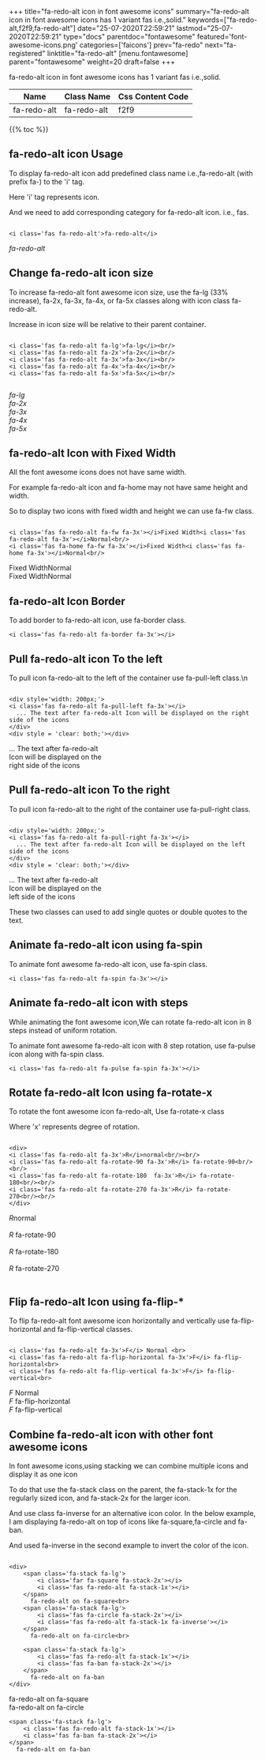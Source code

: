 +++
title="fa-redo-alt icon in font awesome icons"
summary="fa-redo-alt icon in font awesome icons has 1 variant fas i.e.,solid."
keywords=["fa-redo-alt,f2f9,fa-redo-alt"]
date="25-07-2020T22:59:21"
lastmod="25-07-2020T22:59:21"
type="docs"
parentdoc="fontawesome"
featured='font-awesome-icons.png'
categories=['faicons']
prev="fa-redo"
next="fa-registered"
linktitle="fa-redo-alt"
[menu.fontawesome]
parent="fontawesome"
weight=20
draft=false
+++


fa-redo-alt icon in font awesome icons has 1 variant fas i.e.,solid.

<div class='table-responsive'><table class='table'><thead><tr><th>Name</th><th>Class Name</th><th>Css Content Code</th></tr></thead><tbody><tr><td>fa-redo-alt</td><td>fa-redo-alt</td><td>f2f9</td></tr></tbody></table></div>


{{% toc %}}


## fa-redo-alt icon Usage

To display fa-redo-alt icon add predefined class name i.e.,fa-redo-alt (with prefix fa-) to the 'i' tag.

Here 'i' tag represents icon.

And we need to add corresponding category for fa-redo-alt icon. i.e., fas.


```

<i class='fas fa-redo-alt'>fa-redo-alt</i>
```

<i class='fas fa-redo-alt'>fa-redo-alt</i>




## Change fa-redo-alt icon size
To increase fa-redo-alt font awesome icon size, use the fa-lg (33% increase), fa-2x, fa-3x, fa-4x, or fa-5x classes along with icon class fa-redo-alt.

Increase in icon size will be relative to their parent container. 

```

<i class='fas fa-redo-alt fa-lg'>fa-lg</i><br/>
<i class='fas fa-redo-alt fa-2x'>fa-2x</i><br/>
<i class='fas fa-redo-alt fa-3x'>fa-3x</i><br/>
<i class='fas fa-redo-alt fa-4x'>fa-4x</i><br/>
<i class='fas fa-redo-alt fa-5x'>fa-5x</i><br/>
            
```

<i class='fas fa-redo-alt fa-lg'>fa-lg</i><br/>
<i class='fas fa-redo-alt fa-2x'>fa-2x</i><br/>
<i class='fas fa-redo-alt fa-3x'>fa-3x</i><br/>
<i class='fas fa-redo-alt fa-4x'>fa-4x</i><br/>
<i class='fas fa-redo-alt fa-5x'>fa-5x</i><br/>
            



## fa-redo-alt Icon with Fixed Width 

All the font awesome icons does not have same width.

For example fa-redo-alt icon and fa-home may not have same height and width.

So to display two icons with fixed width and height we can use fa-fw class.


```

<i class='fas fa-redo-alt fa-fw fa-3x'></i>Fixed Width<i class='fas fa-redo-alt fa-3x'></i>Normal<br/>
<i class='fas fa-home fa-fw fa-3x'></i>Fixed Width<i class='fas fa-home fa-3x'></i>Normal<br/>
```

<i class='fas fa-redo-alt fa-fw fa-3x'></i>Fixed Width<i class='fas fa-redo-alt fa-3x'></i>Normal<br/>
<i class='fas fa-home fa-fw fa-3x'></i>Fixed Width<i class='fas fa-home fa-3x'></i>Normal<br/>



## fa-redo-alt Icon Border 

To add border to fa-redo-alt icon, use fa-border class.


```
<i class='fas fa-redo-alt fa-border fa-3x'></i>

```
<i class='fas fa-redo-alt fa-border fa-3x'></i>





## Pull fa-redo-alt icon To the left

To pull icon fa-redo-alt to the left of the container use fa-pull-left class.\n

```

<div style='width: 200px;'>
<i class='fas fa-redo-alt fa-pull-left fa-3x'></i>
  ... The text after fa-redo-alt Icon will be displayed on the right side of the icons
</div>
<div style = 'clear: both;'></div>
```

<div style='width: 200px;'>
<i class='fas fa-redo-alt fa-pull-left fa-3x'></i>
  ... The text after fa-redo-alt Icon will be displayed on the right side of the icons
</div>
<div style = 'clear: both;'></div>




## Pull fa-redo-alt icon To the right
To pull icon fa-redo-alt to the right of the container use fa-pull-right class.

```

<div style='width: 200px;'>
<i class='fas fa-redo-alt fa-pull-right fa-3x'></i>
  ... The text after fa-redo-alt Icon will be displayed on the left side of the icons
</div>
<div style = 'clear: both;'></div>
```

<div style='width: 200px;'>
<i class='fas fa-redo-alt fa-pull-right fa-3x'></i>
  ... The text after fa-redo-alt Icon will be displayed on the left side of the icons
</div>
<div style = 'clear: both;'></div>

These two classes can used to add single quotes or double quotes to the text.


## Animate fa-redo-alt icon using fa-spin
To animate font awesome fa-redo-alt icon, use fa-spin class.

```
<i class='fas fa-redo-alt fa-spin fa-3x'></i>
```
<i class='fas fa-redo-alt fa-spin fa-3x'></i>




## Animate fa-redo-alt icon with steps
While animating the font awesome icon,We can rotate fa-redo-alt icon in 8 steps instead of uniform rotation.

To animate font awesome fa-redo-alt icon with 8 step rotation, use fa-pulse icon along with fa-spin class.


```
<i class='fas fa-redo-alt fa-pulse fa-spin fa-3x'></i>

```
<i class='fas fa-redo-alt fa-pulse fa-spin fa-3x'></i>





## Rotate fa-redo-alt Icon using fa-rotate-x
To rotate the font awesome icon fa-redo-alt, Use fa-rotate-x class

Where 'x' represents degree of rotation.


```

<div>
<i class='fas fa-redo-alt fa-3x'>R</i>normal<br/><br/>
<i class='fas fa-redo-alt fa-rotate-90 fa-3x'>R</i> fa-rotate-90<br/><br/> 
<i class='fas fa-redo-alt fa-rotate-180  fa-3x'>R</i> fa-rotate-180<br/><br/> 
<i class='fas fa-redo-alt fa-rotate-270 fa-3x'>R</i> fa-rotate-270<br/><br/>
</div>
```

<div>
<i class='fas fa-redo-alt fa-3x'>R</i>normal<br/><br/>
<i class='fas fa-redo-alt fa-rotate-90 fa-3x'>R</i> fa-rotate-90<br/><br/> 
<i class='fas fa-redo-alt fa-rotate-180  fa-3x'>R</i> fa-rotate-180<br/><br/> 
<i class='fas fa-redo-alt fa-rotate-270 fa-3x'>R</i> fa-rotate-270<br/><br/>
</div>




## Flip fa-redo-alt Icon using fa-flip-*
To flip fa-redo-alt font awesome icon horizontally and vertically use fa-flip-horizontal and fa-flip-vertical classes. 

```

<i class='fas fa-redo-alt fa-3x'>F</i> Normal <br>
<i class='fas fa-redo-alt fa-flip-horizontal fa-3x'>F</i> fa-flip-horizontal<br>
<i class='fas fa-redo-alt fa-flip-vertical fa-3x'>F</i> fa-flip-vertical<br>
```

<i class='fas fa-redo-alt fa-3x'>F</i> Normal <br>
<i class='fas fa-redo-alt fa-flip-horizontal fa-3x'>F</i> fa-flip-horizontal<br>
<i class='fas fa-redo-alt fa-flip-vertical fa-3x'>F</i> fa-flip-vertical<br>




## Combine fa-redo-alt icon with other font awesome icons
In font awesome icons,using stacking we can combine multiple icons and display it as one icon 

To do that use the fa-stack class on the parent, the fa-stack-1x for the regularly sized icon, and fa-stack-2x for the larger icon.

And use class fa-inverse for an alternative icon color. 
In the below example, I am displaying fa-redo-alt on top of icons like fa-square,fa-circle and fa-ban.

And used fa-inverse in the second example to invert the color of the icon.

```

<div>
    <span class='fa-stack fa-lg'>
        <i class='far fa-square fa-stack-2x'></i>
        <i class='fas fa-redo-alt fa-stack-1x'></i>
    </span>
      fa-redo-alt on fa-square<br>
    <span class='fa-stack fa-lg'>
        <i class='fas fa-circle fa-stack-2x'></i>
        <i class='fas fa-redo-alt fa-stack-1x fa-inverse'></i>
    </span>
      fa-redo-alt on fa-circle<br>

    <span class='fa-stack fa-lg'>
        <i class='fas fa-redo-alt fa-stack-1x'></i>
        <i class='fas fa-ban fa-stack-2x'></i>
    </span>
      fa-redo-alt on fa-ban
</div>
```

<div>
    <span class='fa-stack fa-lg'>
        <i class='far fa-square fa-stack-2x'></i>
        <i class='fas fa-redo-alt fa-stack-1x'></i>
    </span>
      fa-redo-alt on fa-square<br>
    <span class='fa-stack fa-lg'>
        <i class='fas fa-circle fa-stack-2x'></i>
        <i class='fas fa-redo-alt fa-stack-1x fa-inverse'></i>
    </span>
      fa-redo-alt on fa-circle<br>

    <span class='fa-stack fa-lg'>
        <i class='fas fa-redo-alt fa-stack-1x'></i>
        <i class='fas fa-ban fa-stack-2x'></i>
    </span>
      fa-redo-alt on fa-ban
</div>






